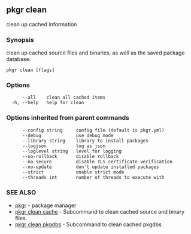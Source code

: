 ## pkgr clean

clean up cached information

### Synopsis

clean up cached source files and binaries, as well as the saved package database.

```
pkgr clean [flags]
```

### Options

```
      --all    clean all cached items
  -h, --help   help for clean
```

### Options inherited from parent commands

```
      --config string     config file (default is pkgr.yml)
      --debug             use debug mode
      --library string    library to install packages
      --logjson           log as json
      --loglevel string   level for logging
      --no-rollback       disable rollback
      --no-secure         disable TLS certificate verification
      --no-update         don't update installed packages
      --strict            enable strict mode
      --threads int       number of threads to execute with
```

### SEE ALSO

* [pkgr](pkgr.md)	 - package manager
* [pkgr clean cache](pkgr_clean_cache.md)	 - Subcommand to clean cached source and binary files.
* [pkgr clean pkgdbs](pkgr_clean_pkgdbs.md)	 - Subcommand to clean cached pkgdbs

